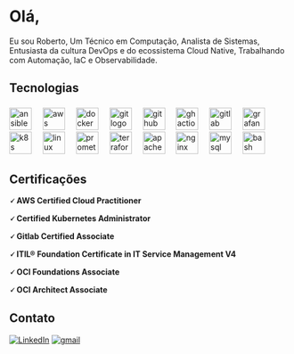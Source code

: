 <!--
**rbsantosbr/rbsantosbr** is a ✨ _special_ ✨ repository because its `README.md` (this file) appears on your GitHub profile.

Here are some ideas to get you started:

- 🔭 I’m currently working on ...
- 🌱 I’m currently learning ...
- 👯 I’m looking to collaborate on ...
- 🤔 I’m looking for help with ...
- 💬 Ask me about ...
- 📫 How to reach me: ...
- 😄 Pronouns: ...
- ⚡ Fun fact: ...
-->


# Olá,

Eu sou Roberto, Um Técnico em Computação, Analista de Sistemas, Entusiasta da cultura DevOps e do ecossistema Cloud Native, Trabalhando com Automação, IaC e Observabilidade.

<!-- 🖧 Esta é a minha Paixão. -->

###

<h2 align="left">Tecnologias</h2>

###

<div align="left">
  <img src="https://cdn.jsdelivr.net/gh/devicons/devicon/icons/ansible/ansible-original.svg" height="40" alt="ansible logo"  />
   <img width="12" />
  <img src="https://cdn.jsdelivr.net/gh/devicons/devicon/icons/amazonwebservices/amazonwebservices-original-wordmark.svg" height="40" alt="aws logo"  />
   <img width="12" />
  <img src="https://cdn.jsdelivr.net/gh/devicons/devicon/icons/docker/docker-original.svg" height="40" alt="docker logo"  />
   <img width="12" />
  <img src="https://cdn.jsdelivr.net/gh/devicons/devicon/icons/git/git-original.svg" height="40" alt="git logo"  />
   <img width="12" />
  <img src="https://cdn.jsdelivr.net/gh/devicons/devicon/icons/github/github-original.svg" height="40" alt="github logo"  />
   <img width="12" />
  <img src="https://cdn.jsdelivr.net/gh/devicons/devicon/icons/githubactions/githubactions-original.svg" height="40" alt="ghactions logo"  />
   <img width="12" />
  <img src="https://cdn.jsdelivr.net/gh/devicons/devicon/icons/gitlab/gitlab-original.svg" height="40" alt="gitlab logo"  />
   <img width="12" />
  <img src="https://cdn.jsdelivr.net/gh/devicons/devicon/icons/grafana/grafana-original.svg" height="40" alt="grafana logo"  />
   <img width="12" />
  <img src="https://cdn.jsdelivr.net/gh/devicons/devicon/icons/kubernetes/kubernetes-original.svg" height="40" alt="k8s logo"  />
   <img width="12" />
  <img src="https://cdn.jsdelivr.net/gh/devicons/devicon/icons/linux/linux-original.svg" height="40" alt="linux logo"  />
   <img width="12" />
  <img src="https://cdn.jsdelivr.net/gh/devicons/devicon/icons/prometheus/prometheus-original.svg" height="40" alt="prometheus logo"  />
   <img width="12" />
  <img src="https://cdn.jsdelivr.net/gh/devicons/devicon/icons/terraform/terraform-original.svg" height="40" alt="terraform logo"  />
   <img width="12" />
  <img src="https://cdn.jsdelivr.net/gh/devicons/devicon/icons/apache/apache-original.svg" height="40" alt="apache logo"  />
   <img width="12" />
  <img src="https://cdn.jsdelivr.net/gh/devicons/devicon/icons/nginx/nginx-original.svg" height="40" alt="nginx logo"  />
   <img width="12" />
  <img src="https://cdn.jsdelivr.net/gh/devicons/devicon/icons/mysql/mysql-original.svg" height="40" alt="mysql logo"  />
   <img width="12" />
  <img src="https://cdn.jsdelivr.net/gh/devicons/devicon/icons/bash/bash-original.svg" height="40" alt="bash logo"  />
   <img width="12" />
  <!--
  <img src="https://cdn.jsdelivr.net/gh/devicons/devicon/icons/python/python-original.svg" height="40" alt="python logo"  />
   <img width="12" />
 -->

## Certificações

**🗸 AWS Certified Cloud Practitioner**

**🗸 Certified Kubernetes Administrator**

**🗸 Gitlab Certified Associate**

**🗸 ITIL® Foundation Certificate in IT Service Management V4**

**🗸 OCI Foundations Associate**

**🗸 OCI Architect Associate**


## Contato

[![LinkedIn](https://img.shields.io/badge/linkedin-%230077B5.svg?style=for-the-badge&logo=linkedin&logoColor=white)](https://linkedin.com/in/robertobsantos)
[![gmail](https://img.shields.io/badge/Gmail-D14836?style=for-the-badge&logo=gmail&logoColor=white)](mailto:contato@robertosantos.xyz)

<!--
###
---
![](https://github-readme-stats.vercel.app/api?username=rbsantosbs&theme=transparent&hide_border=true&include_all_commits=false&count_private=false)![](https://github-readme-stats.vercel.app/api/top-langs/?username=rbsantosbr&theme=transparent&hide_border=true&include_all_commits=false&count_private=false&layout=compact)
-->
